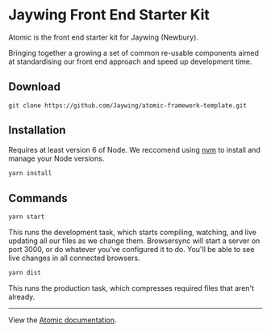 # Jaywing Front End Starter Kit

Atomic is the front end starter kit for Jaywing (Newbury).

Bringing together a growing a set of common re-usable components aimed at standardising our front end approach and speed
up development time.


## Download
```
git clone https://github.com/Jaywing/atomic-framework-template.git
```

## Installation
Requires at least version 6 of Node. We reccomend using [nvm](https://github.com/creationix/nvm) to install and manage
your Node versions.

```bash
yarn install
```

## Commands

```bash
yarn start
```

This runs the development task, which starts compiling, watching, and live updating all our files as we change them.
Browsersync will start a server on port 3000, or do whatever you've configured it to do. You'll be able to see live
changes in all connected browsers.

```bash
yarn dist
```

This runs the production task, which compresses required files that aren't already.

---

View the [Atomic documentation](https://jaywing.github.io/atomic-framework/).
